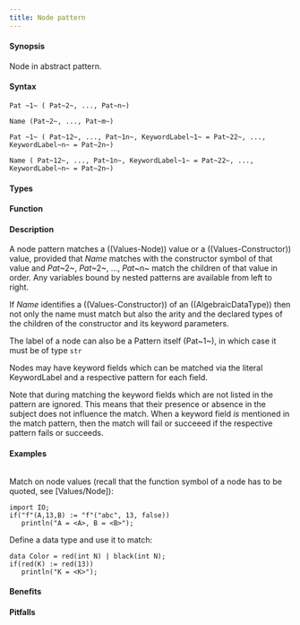 ```yaml
---
title: Node pattern
---
```


#### Synopsis

Node in abstract pattern.

#### Syntax

```rascal
Pat ~1~ ( Pat~2~, ..., Pat~n~)

Name (Pat~2~, ..., Pat~m~)

Pat ~1~ ( Pat~12~, ..., Pat~1n~, KeywordLabel~1~ = Pat~22~, ..., KeywordLabel~n~ = Pat~2n~)

Name ( Pat~12~, ..., Pat~1n~, KeywordLabel~1~ = Pat~22~, ..., KeywordLabel~n~ = Pat~2n~)
```

#### Types

#### Function

#### Description

A node pattern matches a ((Values-Node)) value or a ((Values-Constructor)) value, provided that _Name_ matches with the constructor symbol of that value and _Pat_~2~, _Pat_~2~, ..., _Pat_~n~  match the children of that value in order. Any variables bound by nested patterns are available from left to right. 

If _Name_ identifies a ((Values-Constructor)) of an ((AlgebraicDataType)) then not only the name must match but also the arity and the declared types of the children of the constructor and its keyword parameters.

The label of a node can also be a Pattern itself (Pat~1~), in which case it must be of type `str`

Nodes may have keyword fields which can be matched via the literal KeywordLabel and a respective pattern for each field.

Note that during matching the keyword fields which are not listed in the pattern are ignored. This means that their presence or absence in the subject does not influence the match. When a keyword
field _is_ mentioned in the match pattern, then the match will fail or succeeed if the respective
pattern fails or succeeds.

#### Examples

```rascal-shell
```
Match on node values (recall that the function symbol of a node has to be quoted, see [Values/Node]):
```rascal-shell,continue
import IO;
if("f"(A,13,B) := "f"("abc", 13, false))
   println("A = <A>, B = <B>");
```
Define a data type and use it to match:
```rascal-shell,continue
data Color = red(int N) | black(int N);
if(red(K) := red(13))
   println("K = <K>");
```

#### Benefits

#### Pitfalls

